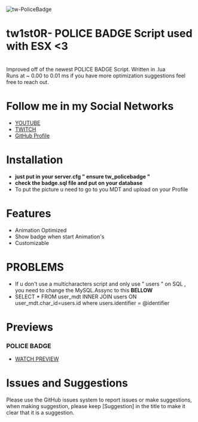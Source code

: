 ![tw-PoliceBadge](https://cdn.discordapp.com/attachments/881955889861509120/925470564049616986/BANNERBADGE.png)

# tw1st0R- POLICE BADGE Script used with ESX <3
<br>
Improved off of the newest POLICE BADGE Script. Written in .lua 
<br>
Runs at ~ 0.00 to 0.01 ms if you have more optimization suggestions feel free to reach out.

# Follow me in my Social Networks
* [YOUTUBE](https://www.youtube.com/channel/UChRcrcs1EZna4hGIn1KD3cw)
* [TWITCH](https://www.twitch.tv/tw1st0R_)
* [GitHub Profile](https://github.com/twist0R) 

# Installation
* **just put in your server.cfg " ensure tw_policebadge "**
* **check the badge.sql file and put on your database**
* To put the picture u need to go to you MDT and upload on your Profile

# Features
* Animation Optimized
* Show badge when start Animation's
* Customizable

# PROBLEMS
* If u don't use a multicharacters script and only use " users " on SQL , you need to change the MySQL.Assync to this **BELLOW**
* SELECT * FROM user_mdt INNER JOIN users ON user_mdt.char_id=users.id where users.identifier = @identifier

# Previews
### POLICE BADGE
* [WATCH PREVIEW](https://streamable.com/e/18tv2f)
   
# Issues and Suggestions 
Please use the GitHub issues system to report issues or make suggestions, when making suggestion, please keep [Suggestion] in the title to make it clear that it is a suggestion. 
